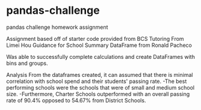 # pandas-challenge
pandas challenge homework assignment

Assignment based off of starter code provided from BCS
Tutoring From Limei Hou
Guidance for School Summary DataFrame from Ronald Pacheco

Was able to successfully complete calculations and create DataFrames with bins and groups.


Analysis
 From the dataframes created, it can assumed that there is minimal correlation with school spend and their students' passing rate.
-The best performing schools were the schools that were of small and medium school size. 
-Furthermore, Charter Schools outperformed with an overall passing rate of 90.4% opposed to 54.67% from District Schools.
